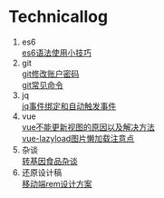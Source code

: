 # Technicallog
1. es6  
[es6语法使用小技巧](https://github.com/thaaa123/Technicallog/blob/master/es6/es6%E8%AF%AD%E6%B3%95%E4%BD%BF%E7%94%A8%E5%B0%8F%E6%8A%80%E5%B7%A7.md)
2. git  
[git修改账户密码](https://github.com/thaaa123/Technicallog/blob/master/git/git%E4%BF%AE%E6%94%B9%E8%B4%A6%E6%88%B7%E5%AF%86%E7%A0%81.md)   
[git常见命令](https://github.com/thaaa123/Technicallog/blob/master/git/git%E5%B8%B8%E8%A7%81%E5%91%BD%E4%BB%A4.md)
3. jq  
[jq事件绑定和自动触发事件](https://github.com/thaaa123/Technicallog/blob/master/jq/jq%E4%BA%8B%E4%BB%B6%E7%BB%91%E5%AE%9A%E5%92%8C%E8%87%AA%E5%8A%A8%E8%A7%A6%E5%8F%91%E4%BA%8B%E4%BB%B6.md)
4. vue  
[vue不能更新视图的原因以及解决方法](https://github.com/thaaa123/Technicallog/blob/master/vue/vue%E4%B8%8D%E8%83%BD%E6%9B%B4%E6%96%B0%E8%A7%86%E5%9B%BE%E7%9A%84%E5%8E%9F%E5%9B%A0%E4%BB%A5%E5%8F%8A%E8%A7%A3%E5%86%B3%E6%96%B9%E6%B3%95.md)   
[vue-lazyload图片懒加载注意点](https://github.com/thaaa123/Technicallog/blob/master/vue/vue-lazyload%E5%9B%BE%E7%89%87%E6%87%92%E5%8A%A0%E8%BD%BD%E6%B3%A8%E6%84%8F%E7%82%B9.md)
5. 杂谈  
[转基因食品杂谈](https://github.com/thaaa123/Technicallog/blob/master/%E6%9D%82%E8%B0%88/%E8%BD%AC%E5%9F%BA%E5%9B%A0%E9%A3%9F%E5%93%81%E6%9D%82%E8%B0%88.md)
6. 还原设计稿  
[移动端rem设计方案](https://github.com/thaaa123/Technicallog/blob/master/%E8%BF%98%E5%8E%9F%E8%AE%BE%E8%AE%A1%E7%A8%BF/%E7%A7%BB%E5%8A%A8%E7%AB%AFrem%E8%AE%BE%E8%AE%A1%E6%96%B9%E6%A1%88.md)